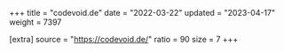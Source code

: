 +++
title = "codevoid.de"
date = "2022-03-22"
updated = "2023-04-17"
weight = 7397

[extra]
source = "https://codevoid.de/"
ratio = 90
size = 7
+++
